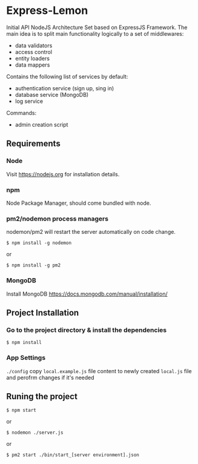 # Express-Lemon #

Initial API NodeJS Architecture Set based on ExpressJS Framework. 
The main idea is to split main functionality logically to a set of middlewares:

- data validators
- access control
- entity loaders
- data mappers

Contains the following list of services by default:

- authentication service (sign up, sing in)
- database service (MongoDB)
- log service

Commands:

- admin creation script 

## Requirements

### Node

Visit https://nodejs.org for installation details.

### npm

Node Package Manager, should come bundled with node.


### pm2/nodemon process managers
nodemon/pm2 will restart the server automatically on code change.

`$ npm install -g nodemon`

or

`$ npm install -g pm2`


### MongoDB

Install MongoDB https://docs.mongodb.com/manual/installation/

## Project Installation

### Go to the project directory & install the dependencies

`$ npm install`

### App Settings

`./config` copy `local.example.js` file content to newly created `local.js` file and perofrm changes if it's needed 

## Runing the project

`$ npm start`

or

`$ nodemon ./server.js`

or

`$ pm2 start ./bin/start_[server environment].json`

